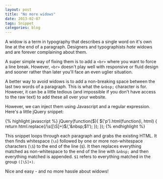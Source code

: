 ```yaml
---
layout: post
title: "No more widows"
date: 2013-02-07
tags: Snippet
categories: blog
---
```

A widow is a term in typography that describes a single word on it's own line at the end of a paragraph. Designers and typographists *hate* widows and are forever complaining about them.

A super simple way of fixing them is to add a `<br>` where you want to force a line break. However, `<br>` doesn't play well with responsive or fluid design and sooner rather than later you'll face an even uglier situation.

A better way to avoid widows is to add a non-breaking space between the last two words of a paragraph. This is what the `&nbsp;` character is for. However, it can be a little tedious (and impossible if you don't have access to the raw text) to add these all over your website.

However, we can inject them using Javascript and a regular expression. Here's a little jQuery snippet:

{% highlight javascript %}
jQuery(function($){
    $('p').html(function(i, html) {
        return html.replace(/\s([\S]+)$/,'&nbsp;$1');
    });
});
{% endhighlight %}

This snippet loops through each paragraph and grabs the existing HTML. It then finds whitespace (`\s`) followed by one or more non-whitespace characters (`\S`) to the end of the line (`$`). It then replaces everything matched as non-whitespace to the end of the line with `&nbsp;` and then everything matched is appended. `$1` refers to everything matched in the group `([\S]+)`.

Nice and easy - and no more hassle about widows!
